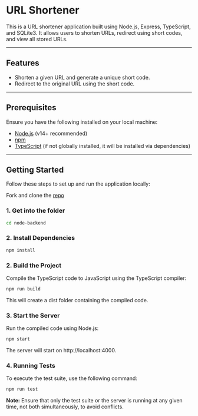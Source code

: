 # URL Shortener

This is a URL shortener application built using Node.js, Express, TypeScript, and SQLite3. It allows users to shorten URLs, redirect using short codes, and view all stored URLs.

---

## Features

- Shorten a given URL and generate a unique short code.
- Redirect to the original URL using the short code.

---

## Prerequisites

Ensure you have the following installed on your local machine:

- [Node.js](https://nodejs.org/) (v14+ recommended)
- [npm](https://www.npmjs.com/)
- [TypeScript](https://www.typescriptlang.org/) (if not globally installed, it will be installed via dependencies)

---

## Getting Started

Follow these steps to set up and run the application locally:

Fork and clone the [repo](https://github.com/shobhan-sundar-goutam/url-shortener)

### 1. Get into the folder

```bash
cd node-backend
```

### 2. Install Dependencies

```bash
npm install
```

### 2. Build the Project

Compile the TypeScript code to JavaScript using the TypeScript compiler:

```bash
npm run build
```

This will create a dist folder containing the compiled code.

### 3. Start the Server

Run the compiled code using Node.js:

```bash
npm start
```

The server will start on http://localhost:4000.

### 4. Running Tests

To execute the test suite, use the following command:

```bash
npm run test
```

**Note:** Ensure that only the test suite or the server is running at any given time, not both simultaneously, to avoid conflicts.

